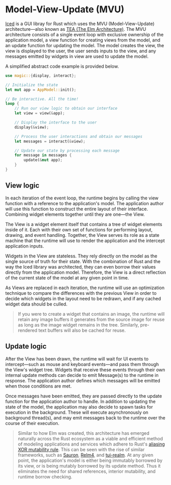 # Model-View-Update (MVU)

[Iced][iced] is a GUI libray for Rust which uses the MVU (Model-View-Update) architecture—also known as [TEA (The Elm Architecture)][tea]. The MVU architecture consists of a single event loop with exclusive ownership of the application model, a view function for creating views from the model, and an update function for updating the model. The model creates the view, the view is displayed to the user, the user sends inputs to the view, and any messages emitted by widgets in view are used to update the model.

A simplified abstract code example is provided below.

```rs
use magic::{display, interact};

// Initialize the state
let mut app = AppModel::init();

// Be interactive. All the time!
loop {
    // Run our view logic to obtain our interface
    let view = view(&app);

    // Display the interface to the user
    display(&view);

    // Process the user interactions and obtain our messages
    let messages = interact(&view);

    // Update our state by processing each message
    for message in messages {
        update(&mut app);
    }
}
```

## View logic

In each iteration of the event loop, the runtime begins by calling the view function with a reference to the application's model. The application author will use this function to construct the entire layout of their interface. Combining widget elements together until they are one—the View.

The View is a widget element itself that contains a tree of widget elements inside of it. Each with their own set of functions for performing layout, drawing, and event handling. Together, the View serves its role as a state machine that the runtime will use to render the application and the intercept application inputs.

Widgets in the View are stateless. They rely directly on the model as the single source of truth for their state. With the combination of Rust and the way the Iced library was architected, they can even borrow their values directly from the application model. Therefore, the View is a direct reflection of the current state of the model at any given point in time.

As Views are replaced in each iteration, the runtime will use an optimization technique to compare the differences with the previous View in order to decide which widgets in the layout need to be redrawn, and if any cached widget data should be culled.

> If you were to create a widget that contains an image, the runtime will retain any image buffers it generates from the source image for reuse as long as the image widget remains in the tree. Similarly, pre-rendered text buffers will also be cached for reuse.

## Update logic

After the View has been drawn, the runtime will wait for UI events to intercept—such as mouse and keyboard events—and pass them through the View's widget tree. Widgets that receive these events through their own internal update methods can decide to emit Message(s) to the runtime in response. The application author defines which messages will be emitted when those conditions are met.

Once messages have been emitted, they are passed directly to the update function for the application author to handle. In addition to updating the state of the model, the application may also decide to spawn tasks for execution in the background. These will execute asynchronously on background thread(s), and may emit messages back to the runtime over the course of their execution.

> Similar to how Elm was created, this architecture has emerged naturally across the Rust ecosystem as a viable and efficient method of modeling applications and services which adhere to Rust's [aliasing XOR mutability rule][aliasing-xor-mutability]. This can be seen with the rise of similar frameworks, such as [Sauron][sauron], [Relm4][relm4], and [tui-realm][tuirealm]. At any given point, the application's model is either being immutably borrowed by its view, or is being mutably borrowed by its update method. Thus it eliminates the need for shared references, interior mutability, and runtime borrow checking.

[aliasing-xor-mutability]: https://cmpt-479-982.github.io/week1/safety_features_of_rust.html#the-borrow-checker-and-the-aliasing-xor-mutability-principle
[iced]: https://iced.rs/
[iced-rs-book]: https://book.iced.rs/the-runtime.html#looping-around
[pop-os]: https://system76.com/pop
[relm4]: https://crates.io/crates/relm4
[sauron]: https://crates.io/crates/sauron
[system76]: https://system76.com/
[tea]: https://guide.elm-lang.org/architecture/
[tuirealm]: https://crates.io/crates/tuirealm
